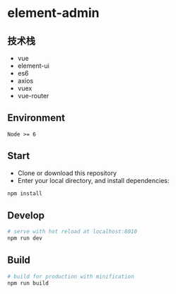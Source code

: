 # element-admin

## 技术栈

 - vue
 - element-ui
 - es6
 - axios
 - vuex
 - vue-router 

## Environment

`Node >= 6`

## Start

 - Clone or download this repository
 - Enter your local directory, and install dependencies:

``` bash
npm install
```

## Develop

``` bash
# serve with hot reload at localhost:8010
npm run dev
```

## Build

``` bash
# build for production with minification
npm run build
```
